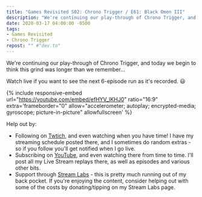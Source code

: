 ```yaml
---
title: "Games Revisited S02: Chrono Trigger / E61: Black Omen III"
description: "We're continuing our play-through of Chrono Trigger, and today we begin to think this grind was longer than we remember&hellip;"
date: 2020-03-17 04:00:00 -0500
tags:
- Games Revisited
- Chrono Trigger
repost: "" #"dev.to"
---
```


We're continuing our play-through of Chrono Trigger, and today we begin to think this grind was longer than we remember&hellip;

Watch live if you want to see the next 6-episode run as it's recorded. :smiley:
<!--more-->

{% include responsive-embed url="https://youtube.com/embed/efHYV_lKHJ0" ratio="16:9" extra='frameborder="0" allow="accelerometer; autoplay; encrypted-media; gyroscope; picture-in-picture" allowfullscreen' %}

Help out by:
 * Following on [Twtich](https://twitch.tv/AnonJr_Live), and even watching when you have time! I have my streaming schedule posted there, and I sometimes do random extras - so if you follow you'll get notified when I go live.
 * Subscribing on [YouTube](http://www.youtube.com/channel/UCXafqhKHbkSUIrq0LAuu0tw), and even watching there from time to time. I'll post all my Live Stream replays there, as well as episodes and various other bits.
 * Support through [Stream Labs](https://streamlabs.com/anonjr_live) - this is pretty much running out of my back pocket. If you're enjoying the content, consider helping out with some of the costs by donating/tipping on my Stream Labs page.